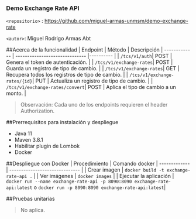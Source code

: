 ### Demo Exchange Rate API
`<repositorio>` : <https://github.com/miguel-armas-unmsm/demo-exchange-rate>

`<autor>`: Miguel Rodrigo Armas Abt

##Acerca de la funcionalidad
| Endpoint | Método | Descripción
| ------------- | ------------------------------ |---------- |
| `/tcs/v1/auth`| POST | Genera el token de autenticación. |
| `/tcs/v1/exchange-rates`| POST | Guarda un registro de tipo de cambio. |
| `/tcs/v1/exchange-rates`| GET | Recupera todos los registros de tipo de cambio. |
| `/tcs/v1/exchange-rates/{id}`| PUT | Actualiza un registro de tipo de cambio. |
| `/tcs/v1/exchange-rates/convert`| POST | Aplica el tipo de cambio a un monto. |

> Observación: Cada uno de los endpoints requieren el header Authorization.

##Prerrequisitos para instalación y despliegue
* Java 11
* Maven 3.8.1
* Habilitar plugin de Lombok
* Docker

##Despliegue con Docker
| Procedimiento | Comando docker
| ------------- | ------------------------------ |
| Crear imagen | `docker build -t exchange-rate-api .` |
| Ver imágenes | `docker images` |
| Ejecutar la aplicación | `docker run --name exchange-rate-api -p 8090:8090 exchange-rate-api:latest`  o `docker run -p 8090:8090 exchange-rate-api:latest`|

##Pruebas unitarias
> No aplica.